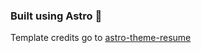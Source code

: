 ### Built using Astro 🚀

Template credits go to [astro-theme-resume](https://github.com/srleom/astro-theme-resume)
